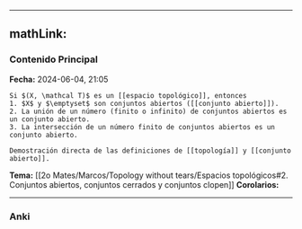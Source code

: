 
---
mathLink:
---
### Contenido Principal

**Fecha:** 2024-06-04, 21:05

```ad-proposition
Si $(X, \mathcal T)$ es un [[espacio topológico]], entonces
1. $X$ y $\emptyset$ son conjuntos abiertos ([[conjunto abierto]]).
2. La unión de un número (finito o infinito) de conjuntos abiertos es un conjunto abierto.
3. La intersección de un número finito de conjuntos abiertos es un conjunto abierto.
```


```ad-proof
Demostración directa de las definiciones de [[topología]] y [[conjunto abierto]].
```



**Tema:** [[2o Mates/Marcos/Topology without tears/Espacios topológicos#2. Conjuntos abiertos, conjuntos cerrados y conjuntos clopen]]
**Corolarios:**

---
### Anki
